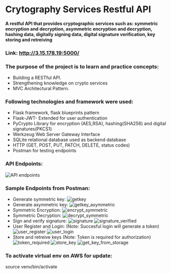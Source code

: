 # Crytography Services Restful API
**A restful API that provides cryptographic services such as: symmetric encryption and decryption, asymmetric encryption and decryption, hashing data, digitally signing data, digital signature verification, key storing and retreiving**
### Link: http://3.15.178.19:5000/
### The purpose of the project is to learn and practice concepts:
* Building a RESTful API.
* Strengthening knowledge on crypto services
* MVC Architectural Pattern.
### Following technologies and framework were used:
* Flask framework, flask blueprints pattern
* Flask-JWT- Extended for user authentication
* PyCrypto Library for encryption (AES,RSA), hashing(SHA256) and digital signatures(PKCS1)
* Werkzeug Web Server Gateway Interface
* SQLite relational database used as backend database
* HTTP (GET, POST, PUT, PATCH, DELETE, status codes)
* Postman for testing endpoints
### API Endpoints:
![API endpoints](https://github.com/minhtriet359/CryptoServiceAPI/assets/148809094/29b5001c-b034-4ea0-90a1-7e3628f69366)
### Sample Endpoints from Postman:
* Generate symmetric key:
![getkey](https://github.com/minhtriet359/CryptoServiceAPI/assets/148809094/536455fc-32f5-4835-aeea-d7eaa84ddf8e)
* Generate asymmetric key:
![getkey_asymmetric](https://github.com/minhtriet359/CryptoServiceAPI/assets/148809094/a83685ef-4ac1-4b3f-8473-8b2465f7d384)
* Symmetric Encryption:
![encrypt_symmetric](https://github.com/minhtriet359/CryptoServiceAPI/assets/148809094/bbee11f0-52d8-43be-b347-802f85bb4064)
* Symmetric Decryption:
![decrypt_symmetric](https://github.com/minhtriet359/CryptoServiceAPI/assets/148809094/81cfd4cc-9dcd-4d43-a775-a0c43529ce9c)
* Sign and verify signature:
![signature](https://github.com/minhtriet359/CryptoServiceAPI/assets/148809094/417375a0-6eaa-4bf5-af3c-7fcdc442dfe9)
![signature_verified](https://github.com/minhtriet359/CryptoServiceAPI/assets/148809094/55d20538-1db0-4015-890d-688b9cfc042b)
* User Register and Login:
(Note: Succesful login will generate a token)
![user_register](https://github.com/minhtriet359/CryptoServiceAPI/assets/148809094/457d748b-f028-4119-a38a-208f4879a139)
![user_login](https://github.com/minhtriet359/CryptoServiceAPI/assets/148809094/8254ea89-aa92-43a7-a8e6-b2af7f5f0a9a)
* Store and retreive keys
(Note: Token is required for authorization)
![token_required](https://github.com/minhtriet359/CryptoServiceAPI/assets/148809094/5b2d8e89-58b6-4ef0-9bee-902427a8f991)
![store_key](https://github.com/minhtriet359/CryptoServiceAPI/assets/148809094/2b53d95c-dda1-49d3-a9aa-3f434137a9e4)
![get_key_from_storage](https://github.com/minhtriet359/CryptoServiceAPI/assets/148809094/2e49f530-3f3d-4e01-8221-05e03f242f75)

### To activate virtual env on AWS for update:
source venv/bin/activate

